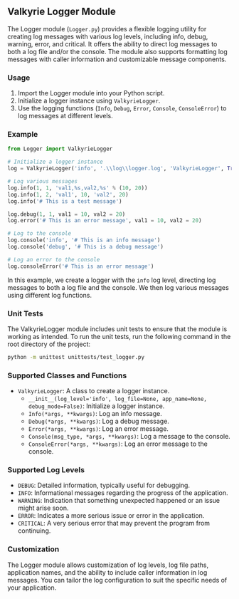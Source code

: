 ## Valkyrie Logger Module

The Logger module (`Logger.py`) provides a flexible logging utility for creating log messages with various log levels, including info, debug, warning, error, and critical. It offers the ability to direct log messages to both a log file and/or the console. The module also supports formatting log messages with caller information and customizable message components.

### Usage

1. Import the Logger module into your Python script.
2. Initialize a logger instance using `ValkyrieLogger`.
3. Use the logging functions (`Info`, `Debug`, `Error`, `Console`, `ConsoleError`) to log messages at different levels.

### Example

```python
from Logger import ValkyrieLogger

# Initialize a logger instance
log = ValkyrieLogger('info', '.\\log\\logger.log', 'ValkyrieLogger', True)

# Log various messages
log.info(1, 1, 'val1,%s,val2,%s' % (10, 20))
log.info(1, 2, 'val1', 10, 'val2', 20)
log.info('# This is a test message')

log.debug(1, 1, val1 = 10, val2 = 20)
log.error('# This is an error message', val1 = 10, val2 = 20)

# Log to the console
log.console('info', '# This is an info message')
log.console('debug', '# This is a debug message')

# Log an error to the console
log.consoleError('# This is an error message')
```

In this example, we create a logger with the `info` log level, directing log messages to both a log file and the 
console. We then log various messages using different log functions.

### Unit Tests

The ValkyrieLogger module includes unit tests to ensure that the module is working as intended. To run the unit tests,
run the following command in the root directory of the project:

```bash
python -m unittest unittests/test_logger.py
```

### Supported Classes and Functions

- `ValkyrieLogger`: A class to create a logger instance.
    - `__init__(log_level='info', log_file=None, app_name=None, debug_mode=False)`: Initialize a logger instance.
    - `Info(*args, **kwargs)`: Log an info message.
    - `Debug(*args, **kwargs)`: Log a debug message.
    - `Error(*args, **kwargs)`: Log an error message.
    - `Console(msg_type, *args, **kwargs)`: Log a message to the console.
    - `ConsoleError(*args, **kwargs)`: Log an error message to the console.

### Supported Log Levels

- `DEBUG`: Detailed information, typically useful for debugging.
- `INFO`: Informational messages regarding the progress of the application.
- `WARNING`: Indication that something unexpected happened or an issue might arise soon.
- `ERROR`: Indicates a more serious issue or error in the application.
- `CRITICAL`: A very serious error that may prevent the program from continuing.

### Customization

The Logger module allows customization of log levels, log file paths, application names, and the ability to include caller information in log messages. You can tailor the log configuration to suit the specific needs of your application.
